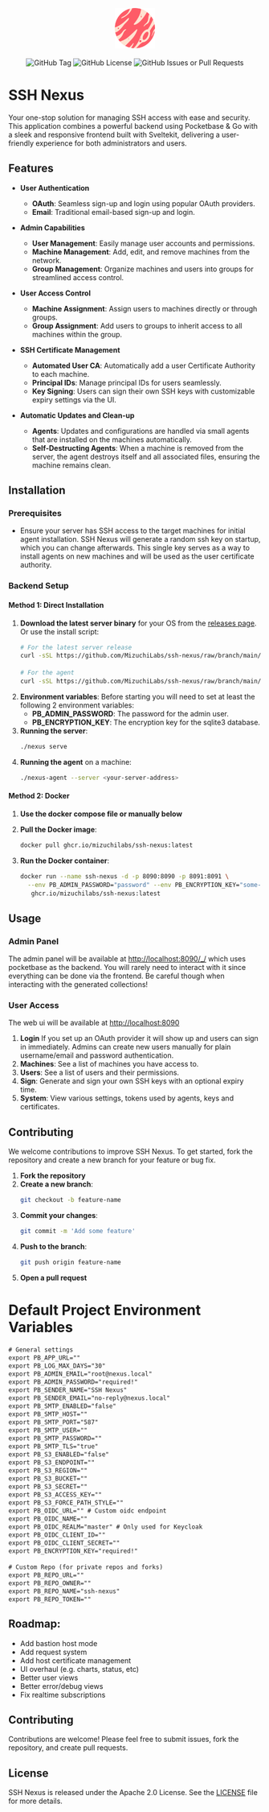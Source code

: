 <p align="center">
<img src="./web/src/lib/assets/logo.png" width="80">
<br><br>
<img alt="GitHub Tag" src="https://img.shields.io/github/v/tag/MizuchiLabs/ssh-nexus?label=Version">
<img alt="GitHub License" src="https://img.shields.io/github/license/MizuchiLabs/ssh-nexus">
<img alt="GitHub Issues or Pull Requests" src="https://img.shields.io/github/issues/MizuchiLabs/ssh-nexus">
</p>

# SSH Nexus

Your one-stop solution for managing SSH access with ease and security. This application combines a powerful backend using Pocketbase & Go with a sleek and responsive frontend built with Sveltekit, delivering a user-friendly experience for both administrators and users.

## Features

- **User Authentication**

  - **OAuth**: Seamless sign-up and login using popular OAuth providers.
  - **Email**: Traditional email-based sign-up and login.

- **Admin Capabilities**

  - **User Management**: Easily manage user accounts and permissions.
  - **Machine Management**: Add, edit, and remove machines from the network.
  - **Group Management**: Organize machines and users into groups for streamlined access control.

- **User Access Control**

  - **Machine Assignment**: Assign users to machines directly or through groups.
  - **Group Assignment**: Add users to groups to inherit access to all machines within the group.

- **SSH Certificate Management**

  - **Automated User CA**: Automatically add a user Certificate Authority to each machine.
  - **Principal IDs**: Manage principal IDs for users seamlessly.
  - **Key Signing**: Users can sign their own SSH keys with customizable expiry settings via the UI.

- **Automatic Updates and Clean-up**

  - **Agents**: Updates and configurations are handled via small agents that are installed on the machines automatically.
  - **Self-Destructing Agents**: When a machine is removed from the server, the agent destroys itself and all associated files, ensuring the machine remains clean.

## Installation

### Prerequisites

- Ensure your server has SSH access to the target machines for initial agent installation. SSH Nexus will generate a random ssh key on startup, which you can change afterwards. This single key serves as a way to install agents on new machines and will be used as the user certificate authority.

### Backend Setup

#### Method 1: Direct Installation

1. **Download the latest server binary** for your OS from the [releases page](https://github.com/MizuchiLabs/ssh-nexus/releases).
   Or use the install script:
   ```bash
   # For the latest server release
   curl -sSL https://github.com/MizuchiLabs/ssh-nexus/raw/branch/main/install.sh | bash

   # For the agent
   curl -sSL https://github.com/MizuchiLabs/ssh-nexus/raw/branch/main/install.sh | bash -s agent
   ```
1. **Environment variables**: Before starting you will need to set at least the following 2 environment variables:
   - **PB_ADMIN_PASSWORD**: The password for the admin user.
   - **PB_ENCRYPTION_KEY**: The encryption key for the sqlite3 database.
1. **Running the server**:
   ```bash
   ./nexus serve
   ```
1. **Running the agent** on a machine:
   ```bash
   ./nexus-agent --server <your-server-address>
   ```

#### Method 2: Docker

1. **Use the docker compose file or manually below**

1. **Pull the Docker image**:

   ```bash
   docker pull ghcr.io/mizuchilabs/ssh-nexus:latest
   ```

1. **Run the Docker container**:

   ```bash
   docker run --name ssh-nexus -d -p 8090:8090 -p 8091:8091 \
     --env PB_ADMIN_PASSWORD="password" --env PB_ENCRYPTION_KEY="some-random-key" \
      ghcr.io/mizuchilabs/ssh-nexus:latest
   ```

## Usage

### Admin Panel

The admin panel will be available at [http://localhost:8090/\_/](http://localhost:8090/_/) which uses pocketbase as the backend. You will rarely need to interact with it since everything can be done via the frontend. Be careful though when interacting with the generated collections!

### User Access

The web ui will be available at [http://localhost:8090](http://localhost:8090)

1. **Login** If you set up an OAuth provider it will show up and users can  sign in immediately. Admins can create new users manually for plain username/email and password authentication.
1. **Machines**: See a list of machines you have access to.
1. **Users**: See a list of users and their permissions.
1. **Sign**: Generate and sign your own SSH keys with an optional expiry time.
1. **System**: View various settings, tokens used by agents, keys and certificates.

## Contributing

We welcome contributions to improve SSH Nexus. To get started, fork the repository and create a new branch for your feature or bug fix.

1. **Fork the repository**
1. **Create a new branch**:
   ```bash
   git checkout -b feature-name
   ```
1. **Commit your changes**:
   ```bash
   git commit -m 'Add some feature'
   ```
1. **Push to the branch**:
   ```bash
   git push origin feature-name
   ```
1. **Open a pull request**

# Default Project Environment Variables

```env
# General settings
export PB_APP_URL=""            
export PB_LOG_MAX_DAYS="30"       
export PB_ADMIN_EMAIL="root@nexus.local"        
export PB_ADMIN_PASSWORD="required!"     
export PB_SENDER_NAME="SSH Nexus"        
export PB_SENDER_EMAIL="no-reply@nexus.local"       
export PB_SMTP_ENABLED="false"       
export PB_SMTP_HOST=""          
export PB_SMTP_PORT="587"          
export PB_SMTP_USER=""          
export PB_SMTP_PASSWORD=""      
export PB_SMTP_TLS="true"           
export PB_S3_ENABLED="false"         
export PB_S3_ENDPOINT=""        
export PB_S3_REGION=""          
export PB_S3_BUCKET=""          
export PB_S3_SECRET=""          
export PB_S3_ACCESS_KEY=""      
export PB_S3_FORCE_PATH_STYLE=""
export PB_OIDC_URL="" # Custom oidc endpoint
export PB_OIDC_NAME=""         
export PB_OIDC_REALM="master" # Only used for Keycloak
export PB_OIDC_CLIENT_ID=""     
export PB_OIDC_CLIENT_SECRET="" 
export PB_ENCRYPTION_KEY="required!"

# Custom Repo (for private repos and forks)
export PB_REPO_URL=""
export PB_REPO_OWNER=""
export PB_REPO_NAME="ssh-nexus"
export PB_REPO_TOKEN=""
```

## Roadmap:

- Add bastion host mode
- Add request system
- Add host certificate management
- UI overhaul (e.g. charts, status, etc)
- Better user views
- Better error/debug views
- Fix realtime subscriptions

## Contributing

Contributions are welcome! Please feel free to submit issues, fork the repository, and create pull requests.

## License

SSH Nexus is released under the Apache 2.0 License. See the [LICENSE](LICENSE) file for more details.
